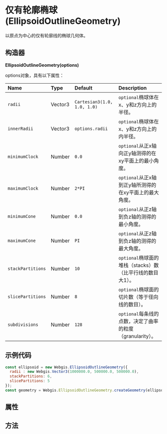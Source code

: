 # 仅有轮廓椭球(EllipsoidOutlineGeometry)

以原点为中心的仅有轮廓线的椭球几何体。

## 构造器

**EllipsoidOutlineGeometry(options)**

options对象，具有以下属性：

| Name              | Type    | Default                     | Description                                               |
| :---------------- | :------ | :-------------------------- | :-------------------------------------------------------- |
| `radii`           | Vector3 | `Cartesian3(1.0, 1.0, 1.0)` | `optional`椭球体在x、y和z方向上的半径。                   |
| `innerRadii`      | Vector3 | `options.radii`             | `optional`椭球体在x、y和z方向上的内半径。                 |
| `minimumClock`    | Number  | `0.0`                       | `optional`从正x轴向正y轴测得的在xy平面上的最小角度。      |
| `maximumClock`    | Number  | `2*PI`                      | `optional`从正x轴到正y轴所测得的在xy平面上的最大角度。    |
| `minimumCone`     | Number  | `0.0`                       | `optional`从正z轴到负z轴的测得的最小角度。                |
| `maximumCone`     | Number  | `PI`                        | `optional`从正z轴到负z轴的测得的最大角度。                |
| `stackPartitions` | Number  | `10`                        | `optional`椭球面的堆栈（stacks）数（比平行线的数目大1）。 |
| `slicePartitions` | Number  | `8`                         | `optional`椭球面的切片数（等于径向线的数目）。            |
| `subdivisions`    | Number  | `128`                       | `optional`每条线的点数，决定了曲率的粒度（granularity）。 |

## 示例代码

```javascript
const ellipsoid = new Webgis.EllipsoidOutlineGeometry({
  radii : new Webgis.Vector3(1000000.0, 500000.0, 500000.0),
  stackPartitions: 6,
  slicePartitions: 5
});
const geometry = Webgis.EllipsoidOutlineGeometry.createGeometry(ellipsoid);
```

## 属性

## 方法